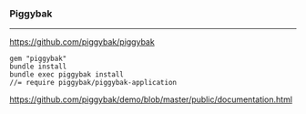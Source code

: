 ### Piggybak
---
https://github.com/piggybak/piggybak

```
gem "piggybak"
bundle install
bundle exec piggybak install
//= require piggybak/piggybak-application

```
https://github.com/piggybak/demo/blob/master/public/documentation.html

```
```
